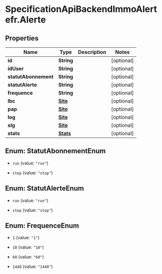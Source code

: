 # SpecificationApiBackendImmoAlertefr.Alerte

## Properties
Name | Type | Description | Notes
------------ | ------------- | ------------- | -------------
**id** | **String** |  | [optional] 
**idUser** | **String** |  | [optional] 
**statutAbonnement** | **String** |  | [optional] 
**statutAlerte** | **String** |  | [optional] 
**frequence** | **String** |  | [optional] 
**lbc** | [**Site**](Site.md) |  | [optional] 
**pap** | [**Site**](Site.md) |  | [optional] 
**log** | [**Site**](Site.md) |  | [optional] 
**slg** | [**Site**](Site.md) |  | [optional] 
**stats** | [**Stats**](Stats.md) |  | [optional] 


<a name="StatutAbonnementEnum"></a>
## Enum: StatutAbonnementEnum


* `run` (value: `"run"`)

* `stop` (value: `"stop"`)




<a name="StatutAlerteEnum"></a>
## Enum: StatutAlerteEnum


* `run` (value: `"run"`)

* `stop` (value: `"stop"`)




<a name="FrequenceEnum"></a>
## Enum: FrequenceEnum


* `1` (value: `"1"`)

* `10` (value: `"10"`)

* `60` (value: `"60"`)

* `1440` (value: `"1440"`)




